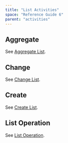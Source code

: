 ```yaml
---
title: "List Activities"
space: "Reference Guide 6"
parent: "activities"
---
```

## Aggregate

See [Aggregate List](aggregate-list).

## Change

See [Change List](change-list).

## Create

See [Create List](create-list).

## List Operation

See [List Operation](list-operation).
